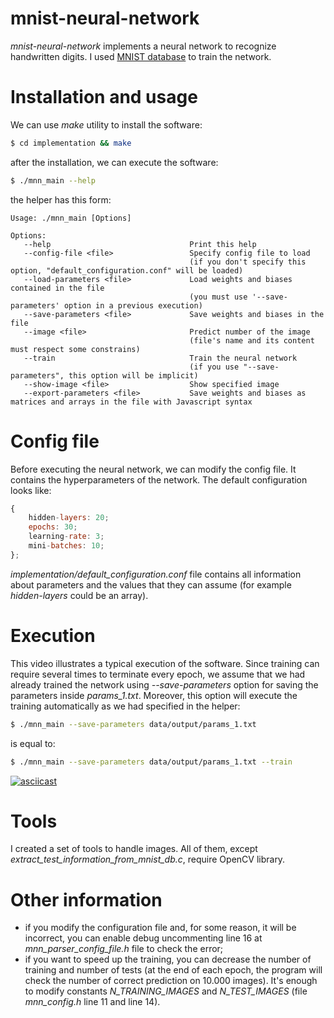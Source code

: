 # mnist-neural-network
*mnist-neural-network* implements a neural network to recognize handwritten digits. I used [MNIST database](http://yann.lecun.com/exdb/mnist/) to train the network.

# Installation and usage
We can use *make* utility to install the software:
```sh
$ cd implementation && make
```

after the installation, we can execute the software:

```sh
$ ./mnn_main --help
```

the helper has this form:

```
Usage: ./mnn_main [Options]

Options:
   --help                               Print this help
   --config-file <file>                 Specify config file to load
                                        (if you don't specify this option, "default_configuration.conf" will be loaded)
   --load-parameters <file>             Load weights and biases contained in the file
                                        (you must use '--save-parameters' option in a previous execution)
   --save-parameters <file>             Save weights and biases in the file
   --image <file>                       Predict number of the image
                                        (file's name and its content must respect some constrains)
   --train                              Train the neural network
                                        (if you use "--save-parameters", this option will be implicit)
   --show-image <file>                  Show specified image
   --export-parameters <file>           Save weights and biases as matrices and arrays in the file with Javascript syntax
```

# Config file

Before executing the neural network, we can modify the config file. It contains the hyperparameters of the network. The default configuration looks like:

```javascript
{
    hidden-layers: 20;
    epochs: 30;
    learning-rate: 3;
    mini-batches: 10;
};
```

*implementation/default_configuration.conf* file contains all information about parameters and the values that they can assume (for example *hidden-layers* could be an array).


# Execution

This video illustrates a typical execution of the software. Since training can require several times to terminate every epoch, we assume that we had already trained the network using *--save-parameters* option for saving the parameters inside *params_1.txt*. Moreover, this option will execute the training automatically as we had specified in the helper:

```sh
$ ./mnn_main --save-parameters data/output/params_1.txt
```

is equal to:

```sh
$ ./mnn_main --save-parameters data/output/params_1.txt --train
```

[![asciicast](https://asciinema.org/a/8aote8a6c536czbvgbls1971g.png)](https://asciinema.org/a/8aote8a6c536czbvgbls1971g)

# Tools
I created a set of tools to handle images. All of them, except *extract_test_information_from_mnist_db.c*, require OpenCV library.

# Other information

- if you modify the configuration file and, for some reason, it will be incorrect, you can enable debug uncommenting line 16 at *mnn_parser_config_file.h* file to check the error;
- if you want to speed up the training, you can decrease the number of training and number of tests (at the end of each epoch, the program will check the number of correct prediction on 10.000 images). It's enough to modify constants *N_TRAINING_IMAGES* and *N_TEST_IMAGES* (file *mnn_config.h* line 11 and line 14).
